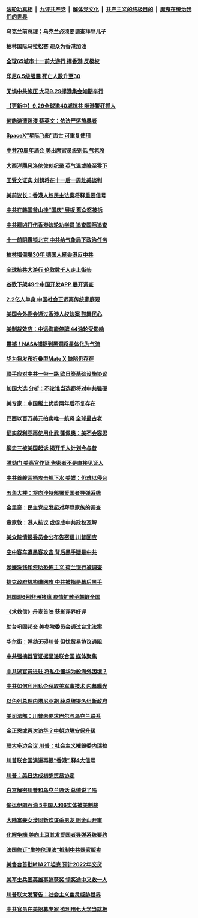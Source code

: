 ####  [法轮功真相](../../../../basic/blob/master/README.md?t=09300139) &nbsp;|&nbsp; [九评共产党](../../../../9ping.md/blob/master/README.md?t=09300139) &nbsp;|&nbsp; [解体党文化](../../../../jtdwh.md/blob/master/README.md?t=09300139)  &nbsp;|&nbsp; [共产主义的终极目的](../../../../gczydzjmd.md/blob/master/README.md?t=09300139) &nbsp;|&nbsp; [魔鬼在统治我们的世界](../../../../mgztzwmdsj.md/blob/master/README.md?t=09300139) 

#### [乌克兰前总理：乌克兰必须要调查拜登儿子](../pages/nsc418/n11555373.md?t=09300139) 

#### [柏林国际马拉松赛 观众为香港加油](../pages/nsc418/n11555441.md?t=09300139) 

#### [全球65城市十一前大游行 撑香港 反极权](../pages/nsc418/n11554701.md?t=09300139) 

#### [印尼6.5级强震 死亡人数升至30](../pages/nsc418/n11555392.md?t=09300139) 

#### [无惧中共施压 大马9.29撑港集会如期举行](../pages/nsc418/n11555259.md?t=09300139) 

#### [【更新中】9.29全球逾40城抗共 唯港警狂抓人](../pages/nsc418/n11553704.md?t=09300139) 

#### [何韵诗遭泼漆 蔡英文：依法严惩施暴者](../pages/nsc418/n11554700.md?t=09300139) 

#### [SpaceX“星际飞船”面世 可重复使用](../pages/nsc418/n11554214.md?t=09300139) 

#### [中共70周年酒会 美出席官员级别低 气氛冷](../pages/nsc418/n11554792.md?t=09300139) 

#### [大西洋飓风洛伦佐创纪录 英气温或降至零下](../pages/nsc418/n11554374.md?t=09300139) 

#### [王受文证实 刘鹤将在十一后一周赴美谈判](../pages/nsc418/n11554452.md?t=09300139) 

#### [美前议长：香港人权民主法案将释重要信号](../pages/nsc418/n11553650.md?t=09300139) 

#### [中共在韩国釜山挂“国庆”展板 惹众怒被拆](../pages/nsc418/n11554225.md?t=09300139) 

#### [中共雇凶打伤香港法轮功学员 追查国际追查](../pages/nsc418/n11554381.md?t=09300139) 

#### [十一前阴霾锁北京 中共给气象局下政治任务](../pages/nsc418/n11554120.md?t=09300139) 

#### [柏林墙倒塌30年 德国人挺香港反中共](../pages/nsc418/n11553225.md?t=09300139) 

#### [全球抗共大游行 伦敦数千人走上街头](../pages/nsc418/n11552948.md?t=09300139) 

#### [谷歌下架49个中国开发APP 展开调查](../pages/nsc418/n11552928.md?t=09300139) 

#### [2.2亿人单身 中国社会正远离传统家庭观](../pages/nsc418/n11551820.md?t=09300139) 

#### [美国会外委会通过香港人权法案 鼓舞民心](../pages/nsc418/n11551555.md?t=09300139) 

#### [美制裁效应：中远海能停牌 44油轮受影响](../pages/nsc418/n11550947.md?t=09300139) 

#### [震撼！NASA捕捉到黑洞将星体化为气流](../pages/nsc418/n11551017.md?t=09300139) 

#### [华为将发布折叠型Mate X 缺陷仍存在](../pages/nsc418/n11550823.md?t=09300139) 

#### [联手应对中共一带一路 欧日签基础设施协议](../pages/nsc418/n11550875.md?t=09300139) 

#### [加国大选 分析：不论谁当选都将对中共强硬](../pages/nsc418/n11550796.md?t=09300139) 

#### [美专家：中国稀土优势两年后不复存在](../pages/nsc418/n11550182.md?t=09300139) 

#### [巴西以百万美元拍卖唯一航母 全球最古老](../pages/nsc418/n11550229.md?t=09300139) 

#### [证实叙利亚再使用化武 蓬佩奥：美不会容忍](../pages/nsc418/n11550126.md?t=09300139) 

#### [柳忠三被美国起诉 揭开千人计划今与昔](../pages/nsc418/n11541932.md?t=09300139) 

#### [弹劾门 美高官作证 告密者不是直接见证人](../pages/nsc418/n11549189.md?t=09300139) 

#### [中共首艘两栖攻击舰下水 美媒：仍难以侵台](../pages/nsc418/n11550003.md?t=09300139) 

#### [五角大楼：将向沙特部署爱国者导弹系统](../pages/nsc418/n11549118.md?t=09300139) 

#### [金里奇：民主党应发起对拜登家族的调查](../pages/nsc418/n11549231.md?t=09300139) 

#### [章家敦：港人抗议 或促成中共政权瓦解](../pages/nsc418/n11548760.md?t=09300139) 

#### [美众院情报委员会公布告密信 川普回应](../pages/nsc418/n11548618.md?t=09300139) 

#### [空中客车遭黑客攻击 背后黑手疑是中共](../pages/nsc418/n11548564.md?t=09300139) 

#### [涉嫌洗钱和资助恐怖主义 荷兰银行被调查](../pages/nsc418/n11548130.md?t=09300139) 

#### [捷克政府机构遭网攻 中共被指是幕后黑手](../pages/nsc418/n11548001.md?t=09300139) 

#### [韩国现6例非洲猪瘟 疫情扩散至朝鲜全国](../pages/nsc418/n11547167.md?t=09300139) 

#### [《求救信》丹麦首映 获影评界好评](../pages/nsc418/n11546670.md?t=09300139) 

#### [助台巩固邦交 美参院委员会通过台北法案](../pages/nsc418/n11547193.md?t=09300139) 

#### [华尔街：弹劾无碍川普 但忧贸易协议遇阻](../pages/nsc418/n11546756.md?t=09300139) 

#### [中共强摘器官证据呈递联合国 媒体聚焦](../pages/nsc418/n11546426.md?t=09300139) 

#### [中共派官员进驻 将私企置华为般海外困境？](../pages/nsc418/n11546046.md?t=09300139) 

#### [中共如何利用私企获取美军事技术 内幕曝光](../pages/nsc418/n11546359.md?t=09300139) 

#### [以色列总理内塔尼亚胡 获总统提名组新政府](../pages/nsc418/n11546715.md?t=09300139) 

#### [美司法部：川普未要求巴尔与乌克兰联系](../pages/nsc418/n11546566.md?t=09300139) 

#### [金正恩或再次访华？中朝边境安保升级](../pages/nsc418/n11546591.md?t=09300139) 

#### [联大多边会议 川普：社会主义摧毁委内瑞拉](../pages/nsc418/n11546452.md?t=09300139) 

#### [川普联合国演讲再提“香港” 释4大信号](../pages/nsc418/n11546162.md?t=09300139) 

#### [川普：美日达成初步贸易协定](../pages/nsc418/n11546385.md?t=09300139) 

#### [白宫解密川普和乌克兰通话 总统说了啥](../pages/nsc418/n11546306.md?t=09300139) 

#### [偷运伊朗石油 5中国人和6实体被美制裁](../pages/nsc418/n11546177.md?t=09300139) 

#### [大陆富豪女涉同新欢谋杀男友 旧金山开审](../pages/nsc418/n11546015.md?t=09300139) 

#### [化解争端 美向土耳其发爱国者导弹系统要约](../pages/nsc418/n11545516.md?t=09300139) 

#### [法国修订“生物伦理法”抵制中共器官贩卖](../pages/nsc418/n11545564.md?t=09300139) 

#### [美售台首批M1A2T坦克 预计2022年交货](../pages/nsc418/n11545398.md?t=09300139) 

#### [美军士兵因英雄事迹获奖 领奖途中又救一人](../pages/nsc418/n11545163.md?t=09300139) 

#### [川普联大发警告：社会主义幽灵威胁世界](../pages/nsc418/n11544847.md?t=09300139) 

#### [中共官员在美招募专家 欲利用七大学当跳板](../pages/nsc418/n11544572.md?t=09300139) 

